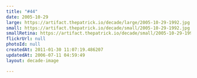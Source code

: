 ```yaml
---
title: "#44"
date: 2005-10-29
large: https://artifact.thepatrick.io/decade/large/2005-10-29-1992.jpg
small: https://artifact.thepatrick.io/decade/small/2005-10-29-1992.jpg
smallRetina: https://artifact.thepatrick.io/decade/small/2005-10-29-1992@2x.jpg
flickrUrl: null
photoId: null
createdAt: 2011-01-30 11:07:19.486207
updatedAt: 2006-07-11 04:59:49
layout: decade-image

---
```


